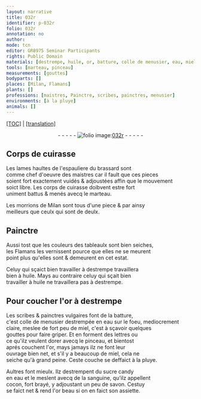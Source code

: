 ```yaml
---
layout: narrative
title: 032r
identifier: p-032r
folio: 032r
annotation: no
author:
mode: tcn
editor: GR8975 Seminar Participants
rights: Public Domain
materials: [destrempe, huile, or, batture, colle de menusier, eau, miel, dorer, sucre candy, sanguine, cocon, savon]
tools: [marteau, pinceau]
measurements: [gouttes]
bodyparts: []
places: [Milan, Flamans]
plants: []
professions: [maistres, Painctre, scribes, painctres, menusier]
environments: [à la pluye]
animals: []
---
```


 <p><a href="{{ site.baseurl }}/normalized/">[TOC]</a> | <a href="{{ site.baseurl }}/texts/p-032r_tl/" target="_blank">[translation]</a></p><div class="folio" align="center">- - - - - <a href="http://gallica.bnf.fr/ark:/12148/btv1b10500001g/f69.image" target="_blank"><img src="https://cu-mkp.github.io/2017-workshop-edition/assets/photo-icon.png" alt="folio image: " style="display:inline-block; margin-bottom:-3px;"/>032r</a> - - - - - </div>  
  

## Corps de cuirasse

 
Les lames haultes de l'espauliere du brassard sont<br/> co<span class="exp">mm</span>e chef d'oeuvre des <span class="pro">maistres</span> car il fault que ces pieces<br/> soient fort exactem<span class="exp">ent</span> vuidés & adjoustées affin que le mouvem<span class="exp">ent</span><br/> soict libre. Les corps de cuirasse doibvent estre fort<br/> uniment battus & menés avecq le <span class="tl">marteau</span>.
 
Les morrions de <span class="pl">Milan</span> sont tous d'une piece & par ainsy<br/> meilleurs que ceulx qui sont de deulx.
 
 
  

## <span class="pro">Painctre</span>

 
Aussi tost que les couleurs des tableaulx sont bien seiches,<br/> les <span class="pl">Flamans</span> les vernissent pource que elles ne se meurent<br/> point plus qu'elles sont & demeurent en cet estat.
 
Celuy qui sçaict bien travailler à <span class="m">destrempe</span> travaillera<br/> bien à <span class="m">huile</span>. Mays au contraire celuy qui sçait bien<br/> travailler à <span class="m">huile</span> ne travaillera pas à <span class="m">destrempe</span>.
 
 
  

## Pour coucher l'<span class="m">or</span> à destrempe

 
Les <span class="pro">scribes</span> & <span class="pro">painctres</span> vulgaires font de la <span class="m">batture</span>,<br/> c'est <span class="m">colle de <span class="pro">menusier</span></span> destrempée en <span class="m">eau</span> sur le foeu, mediocrem<span class="exp">ent</span><br/> claire, meslee de fort peu de <span class="m">miel</span>, c'est à sçavoir quelques<br/> <span class="ms">gouttes</span> pour faire griper. Et en forment des lettres ou<br/> ce qu'ilz veulent <span class="m">dorer</span> avecq le <span class="tl">pinceau</span>, et bientost<br/> aprés couchent l'<span class="m">or</span>, mays jamays ilz ne font leur<br/> ouvrage bien net, et s'il y a beaucoup de <span class="m">miel</span>, cela ne<br/> seiche qu'à grand peine. Ceste couche se deffaict <span class="env">à la pluye</span>.
 
Aultres font mieulx. Ilz destrempent du <span class="m">sucre candy</span><br/> en <span class="m">eau</span> et le meslent avecq de la <span class="m">sanguine</span>, qu'ilz appellent<br/> <span class="m">cocon</span>, fort brayé, y adjoustant un peu de <span class="m">savon</span>. Cestuy<br/> se faict net & rend l'<span class="m">or</span> beau si on en faict son assiette.
 
 